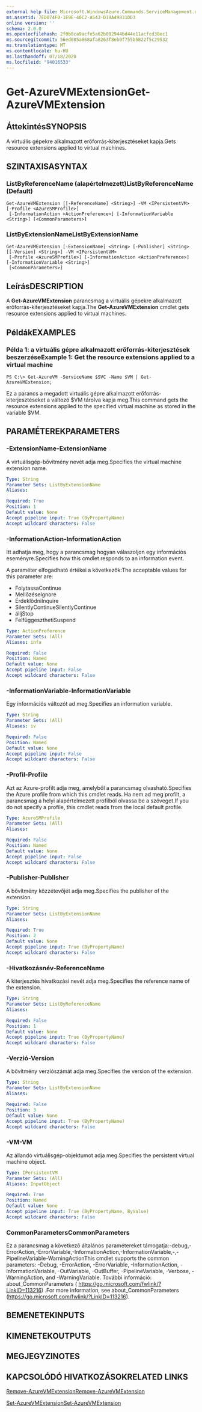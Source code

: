 ```yaml
---
external help file: Microsoft.WindowsAzure.Commands.ServiceManagement.dll-Help.xml
ms.assetid: 7ED074F0-1E9E-40C2-A543-D19A49831DD3
online version: ''
schema: 2.0.0
ms.openlocfilehash: 2f0b8ca9acfe5a62b002944bd44e11acfcd38ec1
ms.sourcegitcommit: 56ed085a868afa8263f8eb0f755b5822f5c29532
ms.translationtype: MT
ms.contentlocale: hu-HU
ms.lasthandoff: 07/18/2020
ms.locfileid: "94016533"
---
```

# <span data-ttu-id="72b08-101">Get-AzureVMExtension</span><span class="sxs-lookup"><span data-stu-id="72b08-101">Get-AzureVMExtension</span></span>

## <span data-ttu-id="72b08-102">Áttekintés</span><span class="sxs-lookup"><span data-stu-id="72b08-102">SYNOPSIS</span></span>
<span data-ttu-id="72b08-103">A virtuális gépekre alkalmazott erőforrás-kiterjesztéseket kapja.</span><span class="sxs-lookup"><span data-stu-id="72b08-103">Gets resource extensions applied to virtual machines.</span></span>

## <span data-ttu-id="72b08-104">SZINTAXISA</span><span class="sxs-lookup"><span data-stu-id="72b08-104">SYNTAX</span></span>

### <span data-ttu-id="72b08-105">ListByReferenceName (alapértelmezett)</span><span class="sxs-lookup"><span data-stu-id="72b08-105">ListByReferenceName (Default)</span></span>
```
Get-AzureVMExtension [[-ReferenceName] <String>] -VM <IPersistentVM> [-Profile <AzureSMProfile>]
 [-InformationAction <ActionPreference>] [-InformationVariable <String>] [<CommonParameters>]
```

### <span data-ttu-id="72b08-106">ListByExtensionName</span><span class="sxs-lookup"><span data-stu-id="72b08-106">ListByExtensionName</span></span>
```
Get-AzureVMExtension [-ExtensionName] <String> [-Publisher] <String> [[-Version] <String>] -VM <IPersistentVM>
 [-Profile <AzureSMProfile>] [-InformationAction <ActionPreference>] [-InformationVariable <String>]
 [<CommonParameters>]
```

## <span data-ttu-id="72b08-107">Leírás</span><span class="sxs-lookup"><span data-stu-id="72b08-107">DESCRIPTION</span></span>
<span data-ttu-id="72b08-108">A **Get-AzureVMExtension** parancsmag a virtuális gépekre alkalmazott erőforrás-kiterjesztéseket kapja.</span><span class="sxs-lookup"><span data-stu-id="72b08-108">The **Get-AzureVMExtension** cmdlet gets resource extensions applied to virtual machines.</span></span>

## <span data-ttu-id="72b08-109">Példák</span><span class="sxs-lookup"><span data-stu-id="72b08-109">EXAMPLES</span></span>

### <span data-ttu-id="72b08-110">Példa 1: a virtuális gépre alkalmazott erőforrás-kiterjesztések beszerzése</span><span class="sxs-lookup"><span data-stu-id="72b08-110">Example 1: Get the resource extensions applied to a virtual machine</span></span>
```
PS C:\> Get-AzureVM -ServiceName $SVC -Name $VM | Get-AzureVMExtension;
```

<span data-ttu-id="72b08-111">Ez a parancs a megadott virtuális gépre alkalmazott erőforrás-kiterjesztéseket a változó $VM tárolva kapja meg.</span><span class="sxs-lookup"><span data-stu-id="72b08-111">This command gets the resource extensions applied to the specified virtual machine as stored in the variable $VM.</span></span>

## <span data-ttu-id="72b08-112">PARAMÉTEREK</span><span class="sxs-lookup"><span data-stu-id="72b08-112">PARAMETERS</span></span>

### <span data-ttu-id="72b08-113">-ExtensionName</span><span class="sxs-lookup"><span data-stu-id="72b08-113">-ExtensionName</span></span>
<span data-ttu-id="72b08-114">A virtuálisgép-bővítmény nevét adja meg.</span><span class="sxs-lookup"><span data-stu-id="72b08-114">Specifies the virtual machine extension name.</span></span>

```yaml
Type: String
Parameter Sets: ListByExtensionName
Aliases: 

Required: True
Position: 1
Default value: None
Accept pipeline input: True (ByPropertyName)
Accept wildcard characters: False
```

### <span data-ttu-id="72b08-115">-InformationAction</span><span class="sxs-lookup"><span data-stu-id="72b08-115">-InformationAction</span></span>
<span data-ttu-id="72b08-116">Itt adhatja meg, hogy a parancsmag hogyan válaszoljon egy információs eseményre.</span><span class="sxs-lookup"><span data-stu-id="72b08-116">Specifies how this cmdlet responds to an information event.</span></span>

<span data-ttu-id="72b08-117">A paraméter elfogadható értékei a következők:</span><span class="sxs-lookup"><span data-stu-id="72b08-117">The acceptable values for this parameter are:</span></span>

- <span data-ttu-id="72b08-118">Folytassa</span><span class="sxs-lookup"><span data-stu-id="72b08-118">Continue</span></span>
- <span data-ttu-id="72b08-119">Mellőzése</span><span class="sxs-lookup"><span data-stu-id="72b08-119">Ignore</span></span>
- <span data-ttu-id="72b08-120">Érdeklődni</span><span class="sxs-lookup"><span data-stu-id="72b08-120">Inquire</span></span>
- <span data-ttu-id="72b08-121">SilentlyContinue</span><span class="sxs-lookup"><span data-stu-id="72b08-121">SilentlyContinue</span></span>
- <span data-ttu-id="72b08-122">állj</span><span class="sxs-lookup"><span data-stu-id="72b08-122">Stop</span></span>
- <span data-ttu-id="72b08-123">Felfüggesztheti</span><span class="sxs-lookup"><span data-stu-id="72b08-123">Suspend</span></span>

```yaml
Type: ActionPreference
Parameter Sets: (All)
Aliases: infa

Required: False
Position: Named
Default value: None
Accept pipeline input: False
Accept wildcard characters: False
```

### <span data-ttu-id="72b08-124">-InformationVariable</span><span class="sxs-lookup"><span data-stu-id="72b08-124">-InformationVariable</span></span>
<span data-ttu-id="72b08-125">Egy információs változót ad meg.</span><span class="sxs-lookup"><span data-stu-id="72b08-125">Specifies an information variable.</span></span>

```yaml
Type: String
Parameter Sets: (All)
Aliases: iv

Required: False
Position: Named
Default value: None
Accept pipeline input: False
Accept wildcard characters: False
```

### <span data-ttu-id="72b08-126">-Profil</span><span class="sxs-lookup"><span data-stu-id="72b08-126">-Profile</span></span>
<span data-ttu-id="72b08-127">Azt az Azure-profilt adja meg, amelyből a parancsmag olvasható.</span><span class="sxs-lookup"><span data-stu-id="72b08-127">Specifies the Azure profile from which this cmdlet reads.</span></span>
<span data-ttu-id="72b08-128">Ha nem ad meg profilt, a parancsmag a helyi alapértelmezett profilból olvassa be a szöveget.</span><span class="sxs-lookup"><span data-stu-id="72b08-128">If you do not specify a profile, this cmdlet reads from the local default profile.</span></span>

```yaml
Type: AzureSMProfile
Parameter Sets: (All)
Aliases: 

Required: False
Position: Named
Default value: None
Accept pipeline input: False
Accept wildcard characters: False
```

### <span data-ttu-id="72b08-129">-Publisher</span><span class="sxs-lookup"><span data-stu-id="72b08-129">-Publisher</span></span>
<span data-ttu-id="72b08-130">A bővítmény közzétevőjét adja meg.</span><span class="sxs-lookup"><span data-stu-id="72b08-130">Specifies the publisher of the extension.</span></span>

```yaml
Type: String
Parameter Sets: ListByExtensionName
Aliases: 

Required: True
Position: 2
Default value: None
Accept pipeline input: True (ByPropertyName)
Accept wildcard characters: False
```

### <span data-ttu-id="72b08-131">-Hivatkozásnév</span><span class="sxs-lookup"><span data-stu-id="72b08-131">-ReferenceName</span></span>
<span data-ttu-id="72b08-132">A kiterjesztés hivatkozási nevét adja meg.</span><span class="sxs-lookup"><span data-stu-id="72b08-132">Specifies the reference name of the extension.</span></span>

```yaml
Type: String
Parameter Sets: ListByReferenceName
Aliases: 

Required: False
Position: 1
Default value: None
Accept pipeline input: True (ByPropertyName)
Accept wildcard characters: False
```

### <span data-ttu-id="72b08-133">-Verzió</span><span class="sxs-lookup"><span data-stu-id="72b08-133">-Version</span></span>
<span data-ttu-id="72b08-134">A bővítmény verziószámát adja meg.</span><span class="sxs-lookup"><span data-stu-id="72b08-134">Specifies the version of the extension.</span></span>

```yaml
Type: String
Parameter Sets: ListByExtensionName
Aliases: 

Required: False
Position: 3
Default value: None
Accept pipeline input: True (ByPropertyName)
Accept wildcard characters: False
```

### <span data-ttu-id="72b08-135">-VM</span><span class="sxs-lookup"><span data-stu-id="72b08-135">-VM</span></span>
<span data-ttu-id="72b08-136">Az állandó virtuálisgép-objektumot adja meg.</span><span class="sxs-lookup"><span data-stu-id="72b08-136">Specifies the persistent virtual machine object.</span></span>

```yaml
Type: IPersistentVM
Parameter Sets: (All)
Aliases: InputObject

Required: True
Position: Named
Default value: None
Accept pipeline input: True (ByPropertyName, ByValue)
Accept wildcard characters: False
```

### <span data-ttu-id="72b08-137">CommonParameters</span><span class="sxs-lookup"><span data-stu-id="72b08-137">CommonParameters</span></span>
<span data-ttu-id="72b08-138">Ez a parancsmag a következő általános paramétereket támogatja:-debug,-ErrorAction,-ErrorVariable,-InformationAction,-InformationVariable,-,-PipelineVariable-WarningAction</span><span class="sxs-lookup"><span data-stu-id="72b08-138">This cmdlet supports the common parameters: -Debug, -ErrorAction, -ErrorVariable, -InformationAction, -InformationVariable, -OutVariable, -OutBuffer, -PipelineVariable, -Verbose, -WarningAction, and -WarningVariable.</span></span> <span data-ttu-id="72b08-139">További információ: about_CommonParameters ( https://go.microsoft.com/fwlink/?LinkID=113216) .</span><span class="sxs-lookup"><span data-stu-id="72b08-139">For more information, see about_CommonParameters (https://go.microsoft.com/fwlink/?LinkID=113216).</span></span>

## <span data-ttu-id="72b08-140">BEMENETEK</span><span class="sxs-lookup"><span data-stu-id="72b08-140">INPUTS</span></span>

## <span data-ttu-id="72b08-141">KIMENETEK</span><span class="sxs-lookup"><span data-stu-id="72b08-141">OUTPUTS</span></span>

## <span data-ttu-id="72b08-142">MEGJEGYZI</span><span class="sxs-lookup"><span data-stu-id="72b08-142">NOTES</span></span>

## <span data-ttu-id="72b08-143">KAPCSOLÓDÓ HIVATKOZÁSOK</span><span class="sxs-lookup"><span data-stu-id="72b08-143">RELATED LINKS</span></span>

[<span data-ttu-id="72b08-144">Remove-AzureVMExtension</span><span class="sxs-lookup"><span data-stu-id="72b08-144">Remove-AzureVMExtension</span></span>](./Remove-AzureVMExtension.md)

[<span data-ttu-id="72b08-145">Set-AzureVMExtension</span><span class="sxs-lookup"><span data-stu-id="72b08-145">Set-AzureVMExtension</span></span>](./Set-AzureVMExtension.md)


